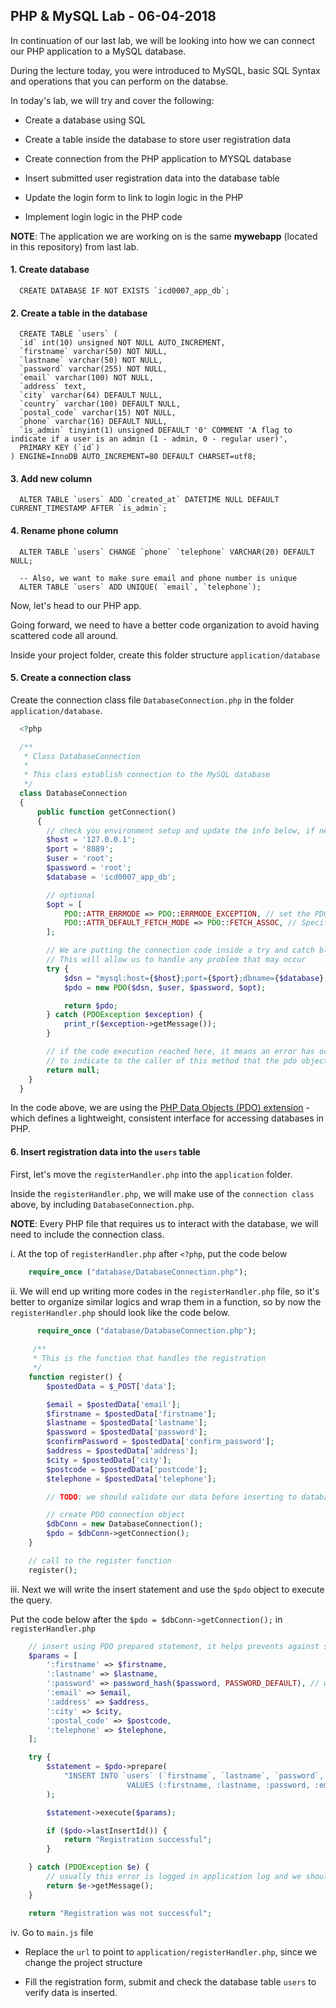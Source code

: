 ## PHP & MySQL Lab - 06-04-2018

In continuation of our last lab, we will be looking into how we can connect our PHP application to a MySQL database.

During the lecture today, you were introduced to MySQL, basic SQL Syntax and operations that you can perform on the databse.

In today's lab, we will try and cover the following:

* Create a database using SQL

* Create a table inside the database to store user registration data

* Create connection from the PHP application to MYSQL database

* Insert submitted user registration data into the database table

* Update the login form to link to login logic in the PHP

* Implement login logic in the PHP code

__NOTE__: The application we are working on is the same **mywebapp** (located in this repository) from last lab.

#### 1. Create database

```mysql
  CREATE DATABASE IF NOT EXISTS `icd0007_app_db`;
```

#### 2. Create a table in the database
```mysql
  CREATE TABLE `users` (
  `id` int(10) unsigned NOT NULL AUTO_INCREMENT,
  `firstname` varchar(50) NOT NULL,
  `lastname` varchar(50) NOT NULL,
  `password` varchar(255) NOT NULL,
  `email` varchar(100) NOT NULL,
  `address` text,
  `city` varchar(64) DEFAULT NULL,
  `country` varchar(100) DEFAULT NULL,
  `postal_code` varchar(15) NOT NULL,
  `phone` varchar(16) DEFAULT NULL,
  `is_admin` tinyint(1) unsigned DEFAULT '0' COMMENT 'A flag to indicate if a user is an admin (1 - admin, 0 - regular user)',
  PRIMARY KEY (`id`)
) ENGINE=InnoDB AUTO_INCREMENT=80 DEFAULT CHARSET=utf8;
```

#### 3. Add new column
```mysql
  ALTER TABLE `users` ADD `created_at` DATETIME NULL DEFAULT CURRENT_TIMESTAMP AFTER `is_admin`;
```

#### 4. Rename phone column
```mysql
  ALTER TABLE `users` CHANGE `phone` `telephone` VARCHAR(20) DEFAULT NULL;
  
  -- Also, we want to make sure email and phone number is unique
  ALTER TABLE `users` ADD UNIQUE( `email`, `telephone`);
```

Now, let's head to our PHP app.

Going forward, we need to have a better code organization to avoid having scattered code all around.

Inside your project folder, create this folder structure `application/database`

#### 5. Create a connection class

Create the connection class file `DatabaseConnection.php` in the folder `application/database`.

```php
  <?php

  /**
   * Class DatabaseConnection
   *
   * This class establish connection to the MySQL database
   */
  class DatabaseConnection
  {
      public function getConnection()
      {
        // check you environment setup and update the info below, if needed.
        $host = '127.0.0.1';
        $port = '8889';
        $user = 'root';
        $password = 'root';
        $database = 'icd0007_app_db';

        // optional
        $opt = [
            PDO::ATTR_ERRMODE => PDO::ERRMODE_EXCEPTION, // set the PDO error mode to exception
            PDO::ATTR_DEFAULT_FETCH_MODE => PDO::FETCH_ASSOC, // Specifies that the fetch method shall return each row as an array
        ];

        // We are putting the connection code inside a try and catch block
        // This will allow us to handle any problem that may occur
        try {
            $dsn = "mysql:host={$host};port={$port};dbname={$database};charset=utf8mb4";
            $pdo = new PDO($dsn, $user, $password, $opt);

            return $pdo;
        } catch (PDOException $exception) {
            print_r($exception->getMessage());
        }

        // if the code execution reached here, it means an error has occurred, so we will return null
        // to indicate to the caller of this method that the pdo object is null/empty
        return null;
    }
  }
```

In the code above, we are using the [PHP Data Objects (PDO) extension](http://php.net/manual/en/intro.pdo.php) - which defines a lightweight, consistent interface for accessing databases in PHP.

#### 6. Insert registration data into the `users` table

First, let's move the `registerHandler.php` into the `application` folder.

Inside the `registerHandler.php`, we will make use of the `connection class` above, by including `DatabaseConnection.php`.

__NOTE__: Every PHP file that requires us to interact with the database, we will need to include the connection class.

i. At the top of `registerHandler.php` after `<?php`, put the code below

```php
    require_once ("database/DatabaseConnection.php");
```

ii. We will end up writing more codes in the `registerHandler.php` file, so it's better to organize similar logics and wrap them in a function, so by now the `registerHandler.php` should look like the code below.

```php
      require_once ("database/DatabaseConnection.php");
      
     /**
     * This is the function that handles the registration
     */
    function register() {
        $postedData = $_POST['data'];

        $email = $postedData['email'];
        $firstname = $postedData['firstname'];
        $lastname = $postedData['lastname'];
        $password = $postedData['password'];
        $confirmPassword = $postedData['confirm_password'];
        $address = $postedData['address'];
        $city = $postedData['city'];
        $postcode = $postedData['postcode'];
        $telephone = $postedData['telephone'];

        // TODO: we should validate our data before inserting to database

        // create PDO connection object
        $dbConn = new DatabaseConnection();
        $pdo = $dbConn->getConnection();
    }

    // call to the register function
    register();
```

iii. Next we will write the insert statement and use the `$pdo` object to execute the query.

Put the code below after the `$pdo = $dbConn->getConnection();` in `registerHandler.php`

```php
    // insert using PDO prepared statement, it helps prevents against sql injection attack (more on that later)
    $params = [
        ':firstname' => $firstname,
        ':lastname' => $lastname,
        ':password' => password_hash($password, PASSWORD_DEFAULT), // we MUST not store password as plain text
        ':email' => $email,
        ':address' => $address,
        ':city' => $city,
        ':postal_code' => $postcode,
        ':telephone' => $telephone,
    ];

    try {
        $statement = $pdo->prepare(
            "INSERT INTO `users` (`firstname`, `lastname`, `password`, `email`, `address`, `city`, `postal_code`, `telephone`) 
                          VALUES (:firstname, :lastname, :password, :email, :address, :city, :postal_code, :telephone)"
        );

        $statement->execute($params);

        if ($pdo->lastInsertId()) {
            return "Registration successful";
        }

    } catch (PDOException $e) {
        // usually this error is logged in application log and we should return an error message that's meaninful to user 
        return $e->getMessage();
    }

    return "Registration was not successful";
```

iv. Go to `main.js` file

* Replace the `url` to point to `application/registerHandler.php`, since we change the project structure

* Fill the registration form, submit and check the database table `users` to verify data is inserted.
